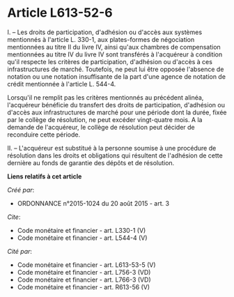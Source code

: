 # Article L613-52-6

I. – Les droits de participation, d'adhésion ou d'accès aux systèmes mentionnés à l'article L. 330-1, aux plates-formes de
négociation mentionnées au titre II du livre IV, ainsi qu'aux chambres de compensation mentionnées au titre IV du livre IV
sont transférés à l'acquéreur à condition qu'il respecte les critères de participation, d'adhésion ou d'accès à ces
infrastructures de marché. Toutefois, ne peut lui être opposée l'absence de notation ou une notation insuffisante de la part
d'une agence de notation de crédit mentionnée à l'article L. 544-4. 

Lorsqu'il ne remplit pas les critères mentionnés au précédent alinéa, l'acquéreur bénéficie du transfert des droits de
participation, d'adhésion ou d'accès aux infrastructures de marché pour une période dont la durée, fixée par le collège de
résolution, ne peut excéder vingt-quatre mois. A la demande de l'acquéreur, le collège de résolution peut décider de
reconduire cette période. 

II. – L'acquéreur est substitué à la personne soumise à une procédure de résolution dans les droits et obligations qui
résultent de l'adhésion de cette dernière au fonds de garantie des dépôts et de résolution.

**Liens relatifs à cet article**

_Créé par_:

  - ORDONNANCE n°2015-1024 du 20 août 2015 - art. 3

_Cite_:

  - Code monétaire et financier - art. L330-1 (V)
  - Code monétaire et financier - art. L544-4 (V)

_Cité par_:

  - Code monétaire et financier - art. L613-53-5 (V)
  - Code monétaire et financier - art. L756-3 (VD)
  - Code monétaire et financier - art. L766-3 (VD)
  - Code monétaire et financier - art. R613-56 (V)
